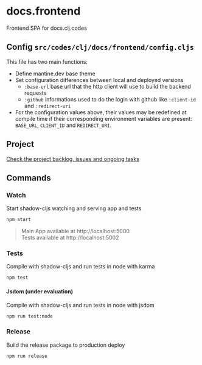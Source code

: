 # docs.frontend
Frontend SPA for docs.clj.codes

## Config `src/codes/clj/docs/frontend/config.cljs`
This file has two main functions:
- Define mantine.dev base theme
- Set configuration differences between local and deployed versions
  - `:base-url` base url that the http client will use to build the backend requests
  - `:github` informations used to do the login with github like `:client-id` and `:redirect-uri`
- For the configuration values above, their values may be redefined at compile time if their corresponding environment 
variables are present: `BASE_URL`, `CLIENT_ID` and `REDIRECT_URI`.

## Project
[Check the project backlog, issues and ongoing tasks](https://github.com/orgs/clj-codes/projects/2)

## Commands

### Watch
Start shadow-cljs watching and serving app and tests
```bash
npm start
```
> Main App available at http://localhost:5000  
> Tests available at http://localhost:5002  

### Tests
Compile with shadow-cljs and run tests in node with karma
```bash
npm test
```
#### Jsdom (under evaluation)
Compile with shadow-cljs and run tests in node with jsdom
```bash
npm run test:node
```

### Release
Build the release package to production deploy
```bash
npm run release
```
